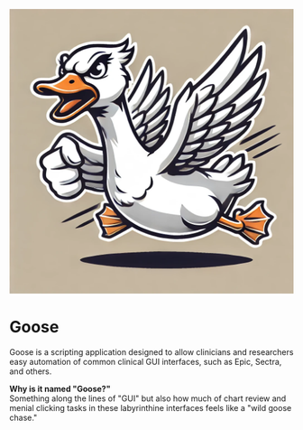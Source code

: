 ![Angry Goose](assets/goose_logo.webp)

# Goose
Goose is a scripting application designed to allow clinicians and researchers easy automation of common clinical GUI interfaces, such as Epic, Sectra, and others.

**Why is it named "Goose?"**<br>
Something along the lines of "GUI" but also how much of chart review and menial clicking tasks in these labyrinthine interfaces feels like a "wild goose chase."
